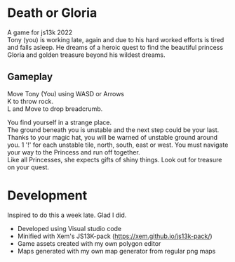 # Death or Gloria
 
A game for js13k 2022  
Tony (you) is working late, again and due to his hard worked efforts is tired and falls asleep. He dreams of a heroic quest to find the beautiful princess Gloria and golden treasure beyond his wildest dreams.  

## Gameplay
Move Tony (You) using WASD or Arrows  
K to throw rock.  
L and Move to drop breadcrumb.  

You find yourself in a strange place.  
The ground beneath you is unstable and the next step could be your last. Thanks to your magic hat, you will be warned of unstable ground around you. 1 '!' for each unstable tile, north, south, east or west. You must navigate your way to the Princess and run off together.  
Like all Princesses, she expects gifts of shiny things. Look out for treasure on your quest.  

# Development
Inspired to do this a week late. Glad I did.


* Developed using Visual studio code
* Minified with Xem's JS13K-pack (https://xem.github.io/js13k-pack/)
* Game assets created with my own polygon editor
* Maps generated with my own map generator from regular png maps

